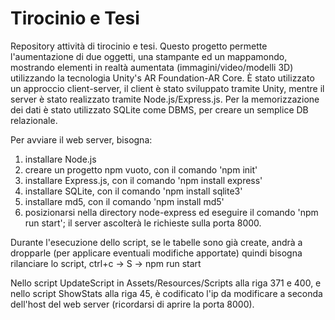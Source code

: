 # Tirocinio e Tesi
 Repository attività di tirocinio e tesi. Questo progetto permette l'aumentazione di due oggetti, una stampante ed un mappamondo, mostrando elementi in realtà aumentata (immagini/video/modelli 3D) utilizzando la tecnologia Unity's AR Foundation-AR Core. È stato utilizzato un approccio client-server, il client è stato sviluppato tramite Unity, mentre il server è stato realizzato tramite Node.js/Express.js. Per la memorizzazione dei dati è stato utilizzato SQLite come DBMS, per creare un semplice DB relazionale.

 Per avviare il web server, bisogna:
 1) installare Node.js
 2) creare un progetto npm vuoto, con il comando 'npm init'
 3) installare Express.js, con il comando 'npm install express'
 4) installare SQLite, con il comando 'npm install sqlite3'
 5) installare md5, con il comando 'npm install md5'
 6) posizionarsi nella directory node-express ed eseguire il comando 'npm run start'; il server ascolterà le richieste sulla porta 8000.

 Durante l'esecuzione dello script, se le tabelle sono già create, andrà a dropparle (per applicare eventuali modifiche apportate) quindi bisogna rilanciare lo script,  ctrl+c -> S -> npm run start

 Nello script UpdateScript in Assets/Resources/Scripts alla riga 371 e 400, e nello script ShowStats alla riga 45, è codificato l'ip da modificare a seconda dell'host    del web server (ricordarsi di aprire la porta 8000).
